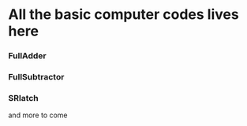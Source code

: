 # All the basic computer codes lives here 
### FullAdder
### FullSubtractor
### SRlatch

and more to come
